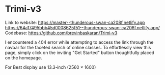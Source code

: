 # Trimi-v3


Link to website: https://master--thunderous-swan-ca208f.netlify.app 
https://64a17495bbb45d0008625f51--thunderous-swan-ca208f.netlify.app/ 
Codebase: https://github.com/brevinbaskaran/Trimi-v3 


I encountered a 404 error while attempting to access the link through the navbar for the faceted search of online classes. To effortlessly view this page, simply click on the inviting "Get Started" button thoughtfully placed on the homepage.

For Best display use 13.3-inch (2560 × 1600) 
